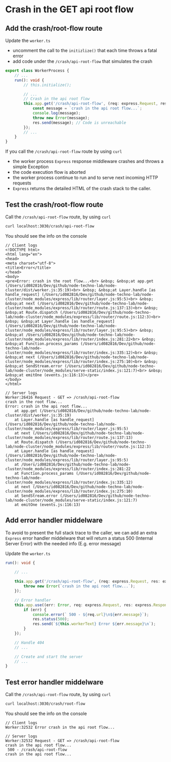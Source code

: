 # Crash in the GET api root flow

##  Add the crash/root-flow route

Update the `worker.ts`

* uncomment the call to the `initizlize()` that each time throws a fatal error
* add code under the `/crash/api-root-flow` that simulates the crash

```typescript
export class WorkerProcess {
    // ...
    run(): void {
        // this.initialize();

        // ...
        // Crash in the api root flow
        this.app.get('/crash/api-root-flow', (req: express.Request, res: express.Response, next: express.NextFunction): any => {
            const message = `crash in the api root flow...`;
            console.log(message);
            throw new Error(message);
            res.send(message); // Code is unreachable
        });
        // ...
    }
}
```

If you call the `/crash/api-root-flow` route by using `curl`

* the worker process `Express` response middleware crashes and throws a simple Exception
* the code execution flow is aborted
* the worker process continue to run and to serve next incoming HTTP requests
* `Express` returns the detailed HTML of the crash stack to the caller.

## Test the crash/root-flow route
Call the `/crash/api-root-flow` route, by using `curl` 

```bash
curl localhost:3030/crash/api-root-flow
````

You should see the info on the console

```text
// Client logs
<!DOCTYPE html>
<html lang="en">
<head>
<meta charset="utf-8">
<title>Error</title>
</head>
<body>
<pre>Error: crash in the root flow...<br> &nbsp; &nbsp;at app.get (/Users/id082816/Dev/github/node-techno-lab/node-cluster/dist/worker.js:35:19)<br> &nbsp; &nbsp;at Layer.handle [as handle_request] (/Users/id082816/Dev/github/node-techno-lab/node-cluster/node_modules/express/lib/router/layer.js:95:5)<br> &nbsp; &nbsp;at next (/Users/id082816/Dev/github/node-techno-lab/node-cluster/node_modules/express/lib/router/route.js:137:13)<br> &nbsp; &nbsp;at Route.dispatch (/Users/id082816/Dev/github/node-techno-lab/node-cluster/node_modules/express/lib/router/route.js:112:3)<br> &nbsp; &nbsp;at Layer.handle [as handle_request] (/Users/id082816/Dev/github/node-techno-lab/node-cluster/node_modules/express/lib/router/layer.js:95:5)<br> &nbsp; &nbsp;at /Users/id082816/Dev/github/node-techno-lab/node-cluster/node_modules/express/lib/router/index.js:281:22<br> &nbsp; &nbsp;at Function.process_params (/Users/id082816/Dev/github/node-techno-lab/node-cluster/node_modules/express/lib/router/index.js:335:12)<br> &nbsp; &nbsp;at next (/Users/id082816/Dev/github/node-techno-lab/node-cluster/node_modules/express/lib/router/index.js:275:10)<br> &nbsp; &nbsp;at SendStream.error (/Users/id082816/Dev/github/node-techno-lab/node-cluster/node_modules/serve-static/index.js:121:7)<br> &nbsp; &nbsp;at emitOne (events.js:116:13)</pre>
</body>
</html>

// Server logs
Worker:26416 Request - GET => /crash/api-root-flow
crash in the root flow...
Error: crash in the api root flow...
    at app.get (/Users/id082816/Dev/github/node-techno-lab/node-cluster/dist/worker.js:35:19)
    at Layer.handle [as handle_request] (/Users/id082816/Dev/github/node-techno-lab/node-cluster/node_modules/express/lib/router/layer.js:95:5)
    at next (/Users/id082816/Dev/github/node-techno-lab/node-cluster/node_modules/express/lib/router/route.js:137:13)
    at Route.dispatch (/Users/id082816/Dev/github/node-techno-lab/node-cluster/node_modules/express/lib/router/route.js:112:3)
    at Layer.handle [as handle_request] (/Users/id082816/Dev/github/node-techno-lab/node-cluster/node_modules/express/lib/router/layer.js:95:5)
    at /Users/id082816/Dev/github/node-techno-lab/node-cluster/node_modules/express/lib/router/index.js:281:22
    at Function.process_params (/Users/id082816/Dev/github/node-techno-lab/node-cluster/node_modules/express/lib/router/index.js:335:12)
    at next (/Users/id082816/Dev/github/node-techno-lab/node-cluster/node_modules/express/lib/router/index.js:275:10)
    at SendStream.error (/Users/id082816/Dev/github/node-techno-lab/node-cluster/node_modules/serve-static/index.js:121:7)
    at emitOne (events.js:116:13)
```

## Add error handler middelware

To avoid to present the full stack trace to the caller, we can add an extra `Express` error handler middelware that will return a status 500 (Internal Server Error) with the needed info (E.g. error message) 

Update the `worker.ts`

```typescript
run(): void {

    // ...
    
    this.app.get('/crash/api-root-flow', (req: express.Request, res: express.Response, next: express.NextFunction): any => {
        throw new Error(`crash in the api root flow...`);
    });

    // Error handler
    this.app.use((err: Error, req: express.Request, res: express.Response, next: express.NextFunction): any => {
        if (err) {
            console.error(` 500 - ${req.url}\n${err.message}`);
            res.status(500);
            res.send(`${this.workerText} Error ${err.message}\n`);
        }
    });

    // Handle 404
    // ...

    // Create and start the server
    // ...
}
```

## Test error handler middelware
Call the `/crash/api-root-flow` route, by using `curl` 

```bash
curl localhost:3030/crash/root-flow
````

You should see the info on the console

```text
// Client logs
Worker:32532 Error crash in the api root flow...

// Server logs
Worker:32532 Request - GET => /crash/api-root-flow
crash in the api root flow...
 500 - /crash/api-root-flow
crash in the api root flow...
```
